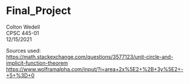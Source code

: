 # Final_Project

Colton Wedell\
CPSC 445-01\
12/15/2021

Sources used:\
https://math.stackexchange.com/questions/3577123/unit-circle-and-implicit-function-theorem \
https://www.wolframalpha.com/input/?i=area+2x%5E2+%2B+3y%5E2+-+5+%3D+0
